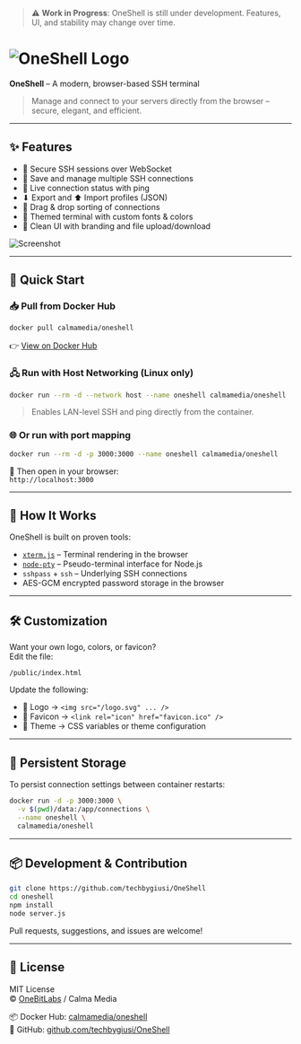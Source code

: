 > ⚠️ **Work in Progress**: OneShell is still under development. Features, UI, and stability may change over time.

# ![OneShell Logo](https://onebitlabs.net/images/oneshell.png)  
**OneShell** – A modern, browser-based SSH terminal

> Manage and connect to your servers directly from the browser – secure, elegant, and efficient.

---

## ✨ Features

- 🔐 Secure SSH sessions over WebSocket
- 💾 Save and manage multiple SSH connections
- 📡 Live connection status with ping
- ⬇ Export and ⬆ Import profiles (JSON)
- 🧲 Drag & drop sorting of connections
- 🎨 Themed terminal with custom fonts & colors
- 📁 Clean UI with branding and file upload/download

![Screenshot](https://github.com/user-attachments/assets/b660c0b6-519e-43f3-90af-b67d9ba46644)

---

## 🚀 Quick Start

### 📥 Pull from Docker Hub

```bash
docker pull calmamedia/oneshell
```

👉 [View on Docker Hub](https://hub.docker.com/r/calmamedia/oneshell)

### 🖧 Run with Host Networking (Linux only)

```bash
docker run --rm -d --network host --name oneshell calmamedia/oneshell
```

> Enables LAN-level SSH and ping directly from the container.

### 🌐 Or run with port mapping

```bash
docker run --rm -d -p 3000:3000 --name oneshell calmamedia/oneshell
```

🔗 Then open in your browser:  
`http://localhost:3000`

---

## 🧠 How It Works

OneShell is built on proven tools:

- [`xterm.js`](https://xtermjs.org/) – Terminal rendering in the browser
- [`node-pty`](https://github.com/microsoft/node-pty) – Pseudo-terminal interface for Node.js
- `sshpass` + `ssh` – Underlying SSH connections
- AES-GCM encrypted password storage in the browser

---

## 🛠️ Customization

Want your own logo, colors, or favicon?  
Edit the file:

```plaintext
/public/index.html
```

Update the following:

- 🔄 Logo → `<img src="/logo.svg" ... />`
- 🎨 Favicon → `<link rel="icon" href="favicon.ico" />`
- 🌈 Theme → CSS variables or theme configuration

---

## 📂 Persistent Storage

To persist connection settings between container restarts:

```bash
docker run -d -p 3000:3000 \
  -v $(pwd)/data:/app/connections \
  --name oneshell \
  calmamedia/oneshell
```

---

## 📦 Development & Contribution

```bash
git clone https://github.com/techbygiusi/OneShell
cd oneshell
npm install
node server.js
```

Pull requests, suggestions, and issues are welcome!

---

## 📝 License

MIT License  
© [OneBitLabs](https://onebitlabs.net) / Calma Media

📦 Docker Hub: [calmamedia/oneshell](https://hub.docker.com/r/calmamedia/oneshell)  
🔗 GitHub: [github.com/techbygiusi/OneShell](https://github.com/techbygiusi/OneShell)
